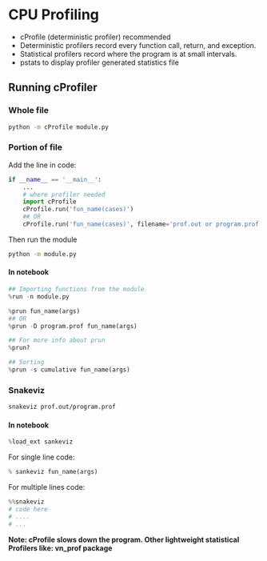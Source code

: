 # CPU Profiling

- cProfile (deterministic profiler) recommended
- Deterministic profilers record every function call, return, and exception.
- Statistical profilers record where the program is at small intervals.
- pstats to display profiler generated statistics file

## Running cProfiler

### Whole file

```zsh
python -m cProfile module.py
```

### Portion of file

Add the line in code:

```python
if __name__ == '__main__':
    ...
    # where profiler needed
    import cProfile
    cProfile.run('fun_name(cases)')
    ## OR
    cProfile.run('fun_name(cases)', filename='prof.out or program.prof')
```

Then run the module

```zsh
python -m module.py
```

#### In notebook

```python
## Importing functions from the module
%run -n module.py
```

```python
%prun fun_name(args)
## OR
%prun -D program.prof fun_name(args)

## For more info about prun
%prun?

## Sorting
%prun -s cumulative fun_name(args)
```

### Snakeviz

```zsh
snakeviz prof.out/program.prof
```

#### In notebook

```python
%load_ext sankeviz
```

For single line code:

```python
% sankeviz fun_name(args)
```

For multiple lines code:

```python
%%snakeviz
# code here
# ....
# ...
```

**Note: cProfile slows down the program. Other lightweight statistical Profilers 
like: vn_prof package**
